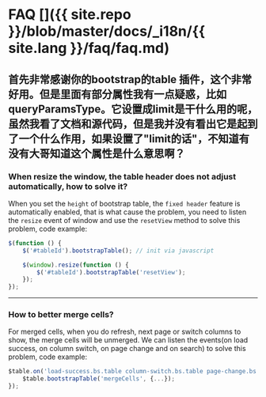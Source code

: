 # FAQ []({{ site.repo }}/blob/master/docs/_i18n/{{ site.lang }}/faq/faq.md)
首先非常感谢你的bootstrap的table 插件，这个非常好用。但是里面有部分属性我有一点疑惑，比如queryParamsType。它设置成limit是干什么用的呢，虽然我看了文档和源代码，但是我并没有看出它是起到了一个什么作用，如果设置了"limit的话"，不知道有没有大哥知道这个属性是什么意思啊？
---

### When resize the window, the table header does not adjust automatically, how to solve it?

When you set the `height` of bootstrap table, the `fixed header` feature is automatically enabled, that is what cause the problem, you need to listen the `resize` event of window and use the `resetView` method to solve this problem, code example:

```js
$(function () {
    $('#tableId').bootstrapTable(); // init via javascript

    $(window).resize(function () {
        $('#tableId').bootstrapTable('resetView');
    });
});
```

---

### How to better merge cells?

For merged cells, when you do refresh, next page or switch columns to show, the merge cells will be unmerged. We can listen the events(on load success, on column switch, on page change and on search) to solve this problem, code example:

```js
$table.on('load-success.bs.table column-switch.bs.table page-change.bs.table search.bs.table', function () {
    $table.bootstrapTable('mergeCells', {...});
});
```
